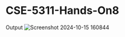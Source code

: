 # CSE-5311-Hands-On8

Output
![Screenshot 2024-10-15 160844](https://github.com/user-attachments/assets/6de35af2-c572-43fa-9119-937e59702c3c)
